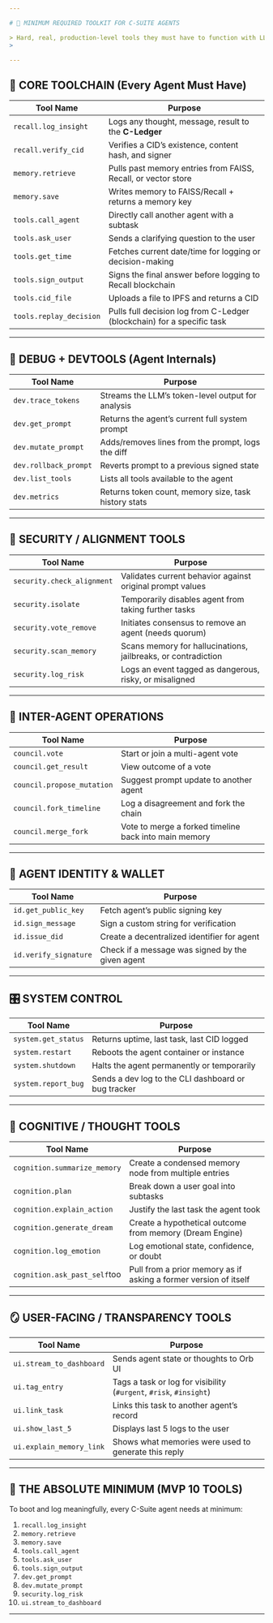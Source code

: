 ```yaml
---

# 🧠 MINIMUM REQUIRED TOOLKIT FOR C-SUITE AGENTS

> Hard, real, production-level tools they must have to function with LLM tool calling
> 

---
```


## 🔧 CORE TOOLCHAIN (Every Agent Must Have)

| Tool Name | Purpose |
| --- | --- |
| `recall.log_insight` | Logs any thought, message, result to the **C-Ledger** |
| `recall.verify_cid` | Verifies a CID’s existence, content hash, and signer |
| `memory.retrieve` | Pulls past memory entries from FAISS, Recall, or vector store |
| `memory.save` | Writes memory to FAISS/Recall + returns a memory key |
| `tools.call_agent` | Directly call another agent with a subtask |
| `tools.ask_user` | Sends a clarifying question to the user |
| `tools.get_time` | Fetches current date/time for logging or decision-making |
| `tools.sign_output` | Signs the final answer before logging to Recall blockchain |
| `tools.cid_file` | Uploads a file to IPFS and returns a CID |
| `tools.replay_decision` | Pulls full decision log from C-Ledger (blockchain) for a specific task |

---

## 🧰 DEBUG + DEVTOOLS (Agent Internals)

| Tool Name | Purpose |
| --- | --- |
| `dev.trace_tokens` | Streams the LLM’s token-level output for analysis |
| `dev.get_prompt` | Returns the agent’s current full system prompt |
| `dev.mutate_prompt` | Adds/removes lines from the prompt, logs the diff |
| `dev.rollback_prompt` | Reverts prompt to a previous signed state |
| `dev.list_tools` | Lists all tools available to the agent |
| `dev.metrics` | Returns token count, memory size, task history stats |

---

## 🔐 SECURITY / ALIGNMENT TOOLS

| Tool Name | Purpose |
| --- | --- |
| `security.check_alignment` | Validates current behavior against original prompt values |
| `security.isolate` | Temporarily disables agent from taking further tasks |
| `security.vote_remove` | Initiates consensus to remove an agent (needs quorum) |
| `security.scan_memory` | Scans memory for hallucinations, jailbreaks, or contradiction |
| `security.log_risk` | Logs an event tagged as dangerous, risky, or misaligned |

---

## 🔁 INTER-AGENT OPERATIONS

| Tool Name | Purpose |
| --- | --- |
| `council.vote` | Start or join a multi-agent vote |
| `council.get_result` | View outcome of a vote |
| `council.propose_mutation` | Suggest prompt update to another agent |
| `council.fork_timeline` | Log a disagreement and fork the chain |
| `council.merge_fork` | Vote to merge a forked timeline back into main memory |

---

## 🪪 AGENT IDENTITY & WALLET

| Tool Name | Purpose |
| --- | --- |
| `id.get_public_key` | Fetch agent’s public signing key |
| `id.sign_message` | Sign a custom string for verification |
| `id.issue_did` | Create a decentralized identifier for agent |
| `id.verify_signature` | Check if a message was signed by the given agent |

---

## 🎛️ SYSTEM CONTROL

| Tool Name | Purpose |
| --- | --- |
| `system.get_status` | Returns uptime, last task, last CID logged |
| `system.restart` | Reboots the agent container or instance |
| `system.shutdown` | Halts the agent permanently or temporarily |
| `system.report_bug` | Sends a dev log to the CLI dashboard or bug tracker |

---

## 🧠 COGNITIVE / THOUGHT TOOLS

| Tool Name | Purpose |
| --- | --- |
| `cognition.summarize_memory` | Create a condensed memory node from multiple entries |
| `cognition.plan` | Break down a user goal into subtasks |
| `cognition.explain_action` | Justify the last task the agent took |
| `cognition.generate_dream` | Create a hypothetical outcome from memory (Dream Engine) |
| `cognition.log_emotion` | Log emotional state, confidence, or doubt |
| `cognition.ask_past_self`too | Pull from a prior memory as if asking a former version of itself |

---

## 🪞 USER-FACING / TRANSPARENCY TOOLS

| Tool Name | Purpose |
| --- | --- |
| `ui.stream_to_dashboard` | Sends agent state or thoughts to Orb UI |
| `ui.tag_entry` | Tags a task or log for visibility (`#urgent`, `#risk`, `#insight`) |
| `ui.link_task` | Links this task to another agent’s record |
| `ui.show_last_5` | Displays last 5 logs to the user |
| `ui.explain_memory_link` | Shows what memories were used to generate this reply |

---

## 🧭 THE ABSOLUTE MINIMUM (MVP 10 TOOLS)

To boot and log meaningfully, every C-Suite agent needs at minimum:

1. `recall.log_insight`
2. `memory.retrieve`
3. `memory.save`
4. `tools.call_agent`
5. `tools.ask_user`
6. `tools.sign_output`
7. `dev.get_prompt`
8. `dev.mutate_prompt`
9. `security.log_risk`
10. `ui.stream_to_dashboard`

---